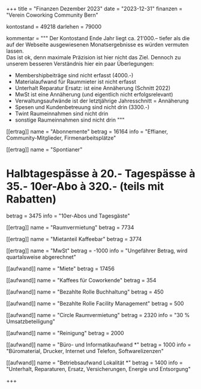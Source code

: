 +++
title = "Finanzen Dezember 2023"
date = "2023-12-31"
finanzen = "Verein Coworking Community Bern"

kontostand = 49218
darlehen = 79000

kommentar = """
Der Kontostand Ende Jahr liegt ca. 21'000.– tiefer als die auf der Webseite ausgewiesenen Monatsergebnisse es würden vermuten lassen.  
Das ist ok, denn maximale Präzision ist hier nicht das Ziel. Dennoch zu unserem besseren Verständnis hier ein paar Überlegungen:

- Membershipbeiträge sind nicht erfasst (4000.-)
- Materialaufwand für Raummieter ist nicht erfasst
- Unterhalt Reparatur Ersatz: ist eine Annäherung (Schnitt 2022)
- MwSt ist eine Annäherung (und eigentlich nicht erfolgsrelevant)
- Verwaltungsaufwände ist der letztjährige Jahresschnitt = Annäherung
- Spesen und Kundenbetreuung sind nicht drin (3300.-)
- Twint Raumeinnahmen sind nicht drin
- sonstige Raumeinnahmen sind nicht drin
"""

[[ertrag]]
name = "Abonnemente"
betrag = 16164
info = "Effianer, Community-Mitglieder, Firmenarbeitsplätze"

[[ertrag]]
name = "Spontianer"
#  Halbtagespässe à 20.-   Tagespässe à 35.-   10er-Abo à 320.-  (teils mit Rabatten)
betrag = 3475
info = "10er-Abos und Tagesgäste"

[[ertrag]]
name = "Raumvermietung"
betrag = 7734

[[ertrag]]
name = "Mietanteil Kaffeebar"
betrag = 3774

[[ertrag]]
name = "MwSt"
betrag = -1000
info = "Ungefährer Betrag, wird quartalsweise abgerechnet"


[[aufwand]]
name = "Miete"
betrag = 17456

[[aufwand]]
name = "Kaffees für Coworkende"
betrag = 354

[[aufwand]]
name = "Bezahlte Rolle Buchhaltung"
betrag = 450

[[aufwand]]
name = "Bezahlte Rolle Facility Management"
betrag = 500

[[aufwand]]
name = "Circle Raumvermietung"
betrag = 2320
info = "30 % Umsatzbeteiligung"

[[aufwand]]
name = "Reinigung"
betrag = 2000

[[aufwand]]
name = "Büro- und Informatikaufwand *"
betrag = 1000
info = "Büromaterial, Drucker, Internet und Telefon, Softwarelizenzen"

[[aufwand]]
name = "Betriebsaufwand Lokalität *"
betrag = 1400
info = "Unterhalt, Reparaturen, Ersatz, Versicherungen, Energie und Entsorgung"

+++
